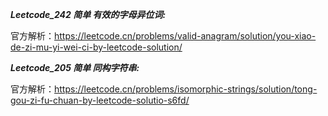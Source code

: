 **_Leetcode_242 简单 有效的字母异位词:_**

官方解析：https://leetcode.cn/problems/valid-anagram/solution/you-xiao-de-zi-mu-yi-wei-ci-by-leetcode-solution/

**_Leetcode_205 简单 同构字符串:_**

官方解析：https://leetcode.cn/problems/isomorphic-strings/solution/tong-gou-zi-fu-chuan-by-leetcode-solutio-s6fd/